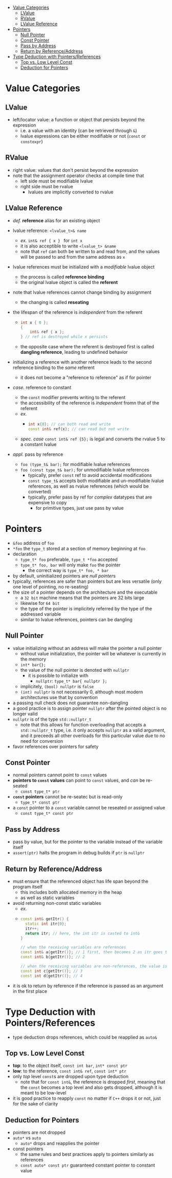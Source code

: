 - [Value Categories](#value-categories)
  - [LValue](#lvalue)
  - [RValue](#rvalue)
  - [LValue Reference](#lvalue-reference)
- [Pointers](#pointers)
  - [Null Pointer](#null-pointer)
  - [Const Pointer](#const-pointer)
  - [Pass by Address](#pass-by-address)
  - [Return by Reference/Address](#return-by-referenceaddress)
- [Type Deduction with Pointers/References](#type-deduction-with-pointersreferences)
  - [Top vs. Low Level Const](#top-vs-low-level-const)
  - [Deduction for Pointers](#deduction-for-pointers)

# Value Categories 
## LValue
- left/locator value: a function or object that persists beyond the expression
  - i.e. a value with an identity (can be retrieved through ``&``)
  - lvalue expressions can be either modifiable or not (``const`` or ``constexpr``)
## RValue
- right value: values that don't persist beyond the expression
- note that the assignment operator checks at compile time that
  - left side must be modifiable lvalue
  - right side must be rvalue
    - lvalues are implicitly converted to rvalue

## LValue Reference
- *def.* **reference** alias for an existing object
- lvalue reference: ``<lvalue_t>& name``
  - *ex.* ``int& ref { x } `` for ``int x``
  - it is also acceptible to write ``<lvalue_t> &name``
  - note that ``ref`` can both be written to and read from, and the values will be passed to and from the same address as ``x``
- lvalue references must be initialized with a *modifiable* lvalue object
  - the process is called **reference binding**
  - the original lvalue object is called the **referent**
- note that lvalue references cannot change binding by assignment
  - the changing is called **reseating**
- the lifespan of the reference is *independent* from the referent
  - ```c++
    int x { 0 };
    {
        int& ref { x };
    } // ref is destroyed while x persists
  - the opposite case where the referent is destroyed first is called **dangling reference**, leading to undefined behavior
- initializing a reference with another reference leads to the second reference binding to the *same* referent
  - it does not become a "reference to reference" as if for pointer
  
- *case.* reference to constant
  - the ``const`` modifier prevents writing to the referent
  - the accessibility of the reference is *independent* fromn that of the referent
  - *ex.*
    - ```c++
      int x{0}; // can both read and write
      const int& ref{x}; // can read but not write
      ```
  - *spec. case* ``const int& ref {5};`` is legal and converts the rvalue 5 to a constant lvalue
- *appl.* pass by reference
  - ``foo (type_t& bar);`` for modifiable lvalue references
  - ``foo (const type_t& bar);`` for unmodifiable lvalue references
    - typically, prefer ``const`` ref to avoid accidental modifications
    - ``const type_t&`` accepts both modifiable and un-modifiable lvalue references, as well as rvalue references (which would be converted)
    - typically, prefer pass by ref for *complex* datatypes that are expensive to copy
      - for primitive types, just use pass by value

# Pointers
- ``&foo`` address of ``foo``
- ``*foo`` the ``type_t`` stored at a section of memory beginning at ``foo``
- declaration
  - ``type_t* foo`` preferable, ``type_t *foo`` accepted
  - ``type_t* foo, bar`` will only make ``foo`` the pointer
    - the correct way is ``type_t* foo, * bar``
- by default, uninitialized pointers are *null pointer*s
- typically, references are safer than pointers but are less versatile (only one level of pointing, no re-seating)
- the size of a pointer depends on the architecture and the executable
  - a ``32 bit`` machine means that the pointers are 32 bits large
  - likewise for ``64 bit``
  - the type of the pointer is implicitely referred by the type of the addressed variable
  - similar to lvalue references, pointers can be dangling
## Null Pointer
- value initializing without an address will make the pointer a null pointer
  - without value initialization, the pointer will be whatever is currently in the memory
  - ``int* bar{};``
  - the value of the null pointer is denoted with ``nullptr``
    - it is possible to initialize with
      - ``nullptr``: ``type_t* bar{ nullptr };``
  - implicitely, ``(bool) nullptr`` is ``false``
  - ``(int) nullptr`` is not necessarily 0, although most modern architectures use that by convention
- a passing null check does not guarantee non-dangling
- a good practice is to assign pointer ``nullptr`` after the pointed object is no longer valid
- ``nullptr`` is of the type ``std::nullptr_t``
  - note that this allows for function overloading that accepts a ``std::nullptr_t`` type, i.e. it only accepts ``nullptr`` as a valid argument, and it preceeds all other overloads for this particular value due to no need for conversion
- favor references over pointers for safety

## Const Pointer
- normal pointers cannot point to ``const`` values
- **pointers to ``const`` values** can point to ``const`` values, and *can* be re-seated
  - ``const type_t* ptr``
- **``const`` pointers** cannot be re-seatec but is read-only
  - ``type_t* const ptr``
- a ``const`` pointer to a ``const`` variable cannot be reseated or assigned value
  - ``const type_t* const ptr``

## Pass by Address
- pass by value, but for the pointer to the variable instead of the variable itself
- ``assert(ptr)`` halts the program in debug builds if ``ptr`` is ``nullptr``

## Return by Reference/Address
- must ensure that the referenced object has life span beyond the program itself
  - this includes both allocated memory in the heap
  - as well as static variables
- avoid returning non-const static variables
  - *ex.*
  - ```c++
    const int& getItr() {
      static int itr{0};
      itr++;
      return itr; // here, the int itr is casted to int&
    }

    // when the receiving variables are references
    const int& a{getItr()}; // 1 first, then becomes 2 as itr goes to 2
    const int& b{getItr()}; // 2

    // when the receiving variables are non-references, the value is copied
    const int c{getItr()}; // 3
    const int d{getItr()}; // 4
    ```
- it is ok to return by reference if the reference is passed as an argument in the first place

# Type Deduction with Pointers/References
- type deduction drops references, which could be reapplied as ``auto&``

## Top vs. Low Level Const
- **top**: to the object itself, ``const int bar``, ``int* const ptr``
- **low**: to the reference, ``const int& ref``, ``const int* ptr``
- only *top* level ``const``s are dropped upon type deduction
  - note that for ``const int&``, the reference is dropped *first*, meaning that the ``const`` becomes a top level and also gets dropped, although it is meant to be low-level
- it is good practice to reapply ``const`` no matter if ``C++`` drops it or not, just for the sake of clarity

## Deduction for Pointers
- pointers are not dropped
- ``auto*`` vs ``auto``
  - ``auto*`` drops and reapplies the pointer
- const pointers
  - the same rules and best practices apply to pointers similarly as references
  - ``const auto* const ptr`` guaranteed constant pointer to constant value

